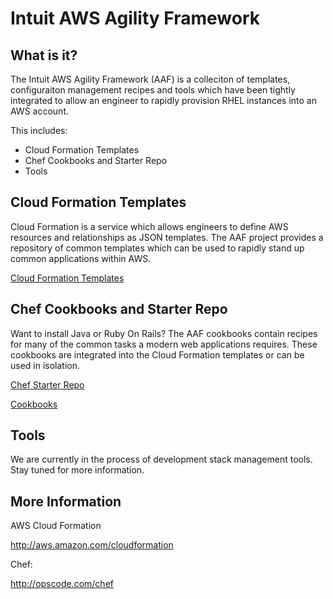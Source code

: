 Intuit AWS Agility Framework
============================

What is it?
-----------

The Intuit AWS Agility Framework (AAF) is a colleciton of templates, configuraiton management recipes and tools which have been tightly integrated to allow an engineer to rapidly provision RHEL instances into an AWS account.  

This includes:

* Cloud Formation Templates
* Chef Cookbooks and Starter Repo
* Tools

Cloud Formation Templates
-------------------------

Cloud Formation is a service which allows engineers to define AWS resources and relationships as JSON templates.  The AAF project provides a repository of common templates which can be used to rapidly stand up common applications within AWS.

[Cloud Formation Templates](https://github.com/live-community/cloud_formation_templates)

Chef Cookbooks and Starter Repo
-----------------------------

Want to install Java or Ruby On Rails?  The AAF cookbooks contain recipes for many of the common tasks a modern web applications requires.  These cookbooks are integrated into the Cloud Formation templates or can be used in isolation.  

[Chef Starter Repo](https://github.com/live-community/chef-repo)

[Cookbooks](https://github.com/live-community/cookbooks)

Tools
-----

We are currently in the process of development stack management tools.  Stay tuned for more information.

More Information
----------------

AWS Cloud Formation

http://aws.amazon.com/cloudformation

Chef:

http://opscode.com/chef
